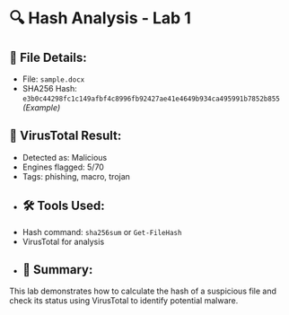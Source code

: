 # 🔍 Hash Analysis - Lab 1
## 🧪 File Details:
- File: `sample.docx`
- SHA256 Hash: `e3b0c44298fc1c149afbf4c8996fb92427ae41e4649b934ca495991b7852b855` *(Example)*
## 🔗 VirusTotal Result:
- Detected as: Malicious
- Engines flagged: 5/70
- Tags: phishing, macro, trojan
- ## 🛠️ Tools Used:
- Hash command: `sha256sum` or `Get-FileHash`
- VirusTotal for analysis
- ## 📝 Summary:
This lab demonstrates how to calculate the hash of a suspicious file and check its status using VirusTotal to identify potential malware.
